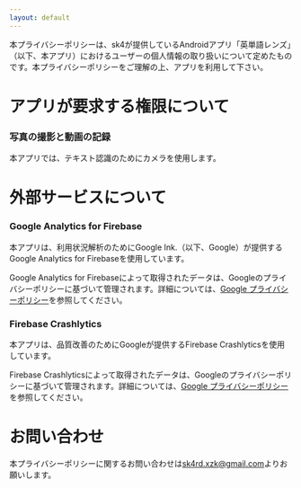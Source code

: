 ```yaml
---
layout: default
---
```

本プライバシーポリシーは、sk4が提供しているAndroidアプリ「英単語レンズ」（以下、本アプリ）におけるユーザーの個人情報の取り扱いについて定めたものです。本プライバシーポリシーをご理解の上、アプリを利用して下さい。
# アプリが要求する権限について
### 写真の撮影と動画の記録
本アプリでは、テキスト認識のためにカメラを使用します。
# 外部サービスについて
### Google Analytics for Firebase
本アプリは、利用状況解析のためにGoogle Ink.（以下、Google）が提供するGoogle Analytics for Firebaseを使用しています。

Google Analytics for Firebaseによって取得されたデータは、Googleのプライバシーポリシーに基づいて管理されます。詳細については、[Google プライバシーポリシー](https://policies.google.com/privacy)を参照してください。
### Firebase Crashlytics
本アプリは、品質改善のためにGoogleが提供するFirebase Crashlyticsを使用しています。

Firebase Crashlyticsによって取得されたデータは、Googleのプライバシーポリシーに基づいて管理されます。詳細については、[Google プライバシーポリシー](https://policies.google.com/privacy)を参照してください。
# お問い合わせ
本プライバシーポリシーに関するお問い合わせは<sk4rd.xzk@gmail.com>よりお願いします。
